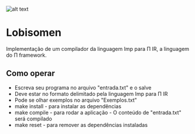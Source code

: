 ![alt text](https://image.freepik.com/free-vector/wolf-background-howling-moon_23-2147645253.jpg)

# Lobisomen
Implementação de um compilador da linguagem Imp para Π IR, a linguagem do Π framework.
## Como operar
* Escreva seu programa no arquivo "entrada.txt" e o salve
* Deve estar no formato delimitado pela linguagem Imp para Π IR
* Pode se olhar exemplos no arquivo "Exemplos.txt" 
* make install - para instalar as dependências 
* make compile - para rodar a aplicação - O conteúdo de "entrada.txt" será compilado
* make reset - para remover as dependências instaladas
